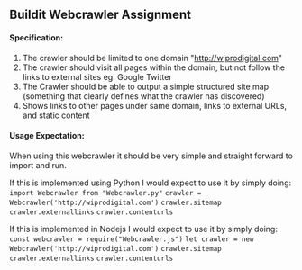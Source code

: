 ## Buildit Webcrawler Assignment

#### Specification:
1. The crawler should be limited to one domain "http://wiprodigital.com"
2. The crawler should visit all pages within the domain, but not follow the links to external sites eg. Google Twitter
3. The Crawler should be able to output a simple structured site map (something that clearly defines what the crawler has discovered)
4. Shows links to other pages under same domain, links to external URLs, and static content

#### Usage Expectation:

When using this webcrawler it should be very simple and straight forward to import and run.

If this is implemented using Python I would expect to use it by simply doing:
```import Webcrawler from "Webcrawler.py"```
```crawler = Webcrawler('http://wiprodigital.com')```
```crawler.sitemap```
```crawler.externallinks```
```crawler.contenturls```

If this is implemented in Nodejs I would expect to use it by simply doing:
```const webcrawler = require("Webcrawler.js")```
```let crawler = new Webcrawler('http://wiprodigital.com')```
```crawler.sitemap```
```crawler.externallinks```
```crawler.contenturls```
